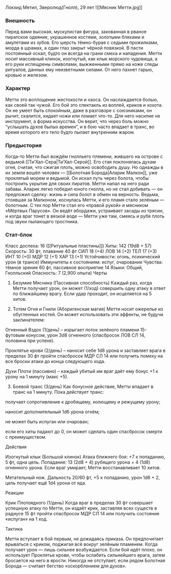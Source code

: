 Локхид Метил, Зверолюд(Гнолл), 29 лет
![[Мясник Метти.jpg]]

### Внешность 
Перед вами высокая, мускулистая фигура, закованная в рваное пиратское одеяние, украшенное костями, золотыми бляхами и амулетами из зубов. Его шерсть тёмно-бурая с седыми прожилками, морда в шрамах, а один глаз закрыт чёрной повязкой. В пасти постоянный оскал, будто он всегда на грани смеха и нападения. Метти носит массивный клинок, изогнутый, как клык морского чудовища, а его руки испещрены символами, выжженными прямо на коже следы ритуалов, данных ему неизветными силами. От него пахнет гарью, кровью и железом.
### Характер 
Метти это воплощение жестокости и хаоса. Он наслаждается болью, как своей так чужой. Его бой это спектакль из воплей, криков и хохота. Он не умеет быть спокойным, даже в разговоре с союзниками, он рычит, скалится, кидает ножи или ломает что-то. Для него насилие не инструмент, а форма искусства. Он верит, что через боль можно “услышать духов былых времен”, и в бою часто впадает в транс, во время которого его тело будто пылает внутренним жаром.
### Предыстория
Когда-то Метти был вождём гнолльего племени, жившего на острове с ведьмой [[Ти’Хал-Сера|Ти’Хал-Серой]]. Его стая поклонялась духам огня, считая, что сжигая плоть, можно освободить душу. Но однажды в их земли вошёл человек — [[Болотная Борода|Аларик Малкон]], уже проклятый морем и ведьмой. Он искал путь через болота, чтобы построить укрытие для своих пиратов. Метти напал на него ради забавы. Аларик легко победил юного гнолла, но не стал добивать — он предложил сделку: жизнь и сила болот в обмен на верность. Ведьма, стоявшая за Малконом, коснулась Метти, и его пламя стало зелёным — болотным. С тех пор Метти стал его «правой рукой» и мясником «Мёртвых Парусов». Он ведёт абордажи, устраивает засады из трясин, и когда враг тонет в вязкой воде — Метти уже там, смеясь и рубя плоть под звуки пылающего тростника.
### Стат-блок
Класс доспеха: 16 ([[Ритуальные пластины]])
Хиты: 142 (19d8 + 57)
Скорость: 30 фт, плавание 40 фт
СИЛ	18 (+4)
ЛОВ	14 (+2)
ТЕЛ	17 (+3)
ИНТ	10 (+0)
МДР	12 (+1)
ХАР	13 (+1)
Устойчивости: огонь, психический урон (в трансе)
Иммунитеты к состояниям: испуг, очарование
Чувства: тёмное зрение 60 фт, пассивное восприятие 14
Языки: Общий, Гнолльский
Опасность: 7 (2,900 опыта)
Черты

1. Безумие Мясника (Пассивная способность)
Каждый раз, когда Метти получает урон, он может (1/ход) совершить одну атаку в ответ по ближайшему врагу. Если удар проходит, он исцеляется на 5 хитов.

2. Тотем Огня и Гнили (Аборигенская магия)
Метти носит ожерелье из обугленных костей. Он может использовать эти эффекты, не будучи заклинателем:

Огненный Вздох (1/день) – изрыгает поток зелёного пламени 15-футовым конусом, урон 3d8 огненного (спасбросок ЛОВ СЛ 14, половина при успехе).

Проклятье крови (2/день) – наносит себе 1d8 урона и заставляет врага в пределах 30 фт пройти спасбросок МДР СЛ 14 или получить помеху на все броски атаки до конца следующего хода.

Духи Плоти (пассивно) – каждый убитый им враг даёт ему бонус +1 к урону на 1 минуту (макс +5).

3. Боевой транс (3/день)
Как бонусное действие, Метти впадает в транс на 1 минуту. Пока действует транс:

получает сопротивление к дробящему, колющему и режущему урону;

наносит дополнительный 1d6 урона огнём;

не может быть испуган или очарован;

если его хиты падают до 0, он может сделать один спасбросок смерти с преимуществом.

Действия

Изогнутый клык (Большой клинок)
Атака ближнего боя: +7 к попаданию, 5 фт, одна цель.
Попадание: 13 (2d8 + 4) рубящего урона + 4 (1d8) огненного урона.
Если враг умирает, Метти восстанавливает 10 хитов.

Метательный нож.
Дальность 20/60 фт, +5 к попаданию, урон 1d6 + 2, цель получает ещё 1d4 урона от яда.

Реакции

Крик Плотоядного (1/день)
Когда враг в пределах 30 фт совершает успешную атаку по Метти, он издаёт крик, заставляя всех существ в радиусе 15 фт пройти спасбросок МДР СЛ 14 или получить состояние «испуган» на 1 ход.

Тактика

Метти вступает в бой первым, не дожидаясь приказа. Он предпочитает врываться с криком, поджигая всё вокруг зелёным пламенем.
Когда получает урон — лишь сильнее возбуждается. Если бой идёт плохо, он использует Проклятье крови, чтобы ослабить сильнейшего врага, затем бросается на него в ярости.
Никогда не отступает, если рядом Болотная Борода — считает бегство «оскорблением для духов».
